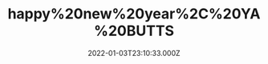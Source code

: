 ---
title: "happy%20new%20year%2C%20YA%20BUTTS"
videoSrc: https://f000.backblazeb2.com/file/futureporn/projektmelody-chaturbate-2022-01-03.mp4
videoSrcHash: bafybeibvpqwrsvus7f6drtaf6stig7a3dchms7vh2dkhlz5lthasizwg5m?filename=projektmelody-chaturbate-2022-01-03.mp4
video720Hash: 
video480Hash: 
video360Hash: 
video240Hash: bafybeidw4d3ff4qp3tilo3tn47tlybnsndfkxvmhmp5up7lhcjdeq3uytu?filename=projektmelody-chaturbate-20220103T231033Z-240p.mp4
thinHash: 
thiccHash: bafkreidomqjly36zlchkmnnxzfpso7hbovrqb47ntsf6cuai5co6ghilku?filename=20220103T221000Z-thicc.jpg
announceTitle: "I%20couldn%27t%20resist"
announceUrl: https://twitter.com/ProjektMelody/status/1478141764741611527
date: 2022-01-03T23:10:33.000Z
note: Missing first ??? minutes
video240TmpFilePath: 
tmpFilePath: /root/futureporn_tmp/projektmelody-chaturbate-20220103T231033Z.mp4
layout: layouts/vod.njk
tags:
---